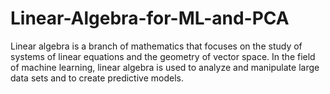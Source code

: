 # Linear-Algebra-for-ML-and-PCA
Linear algebra is a branch of mathematics that focuses on the study of systems of linear equations and the geometry of vector space. In the field of machine learning, linear algebra is used to analyze and manipulate large data sets and to create predictive models.
